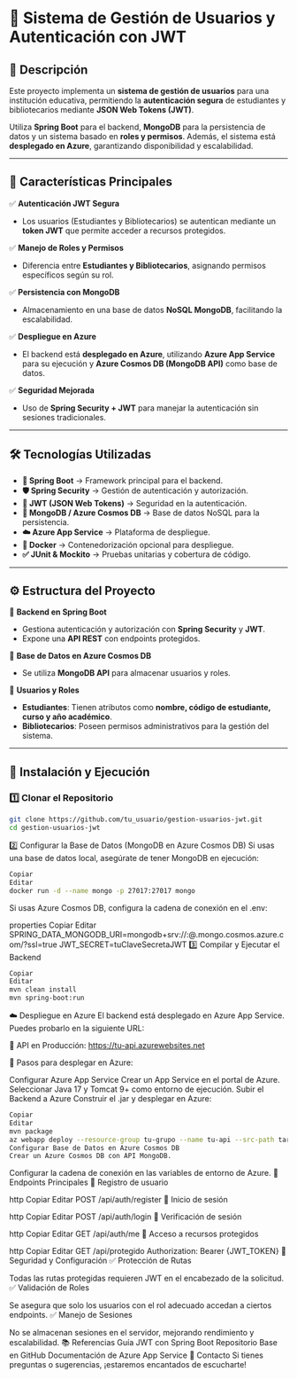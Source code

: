 # 🔐 Sistema de Gestión de Usuarios y Autenticación con JWT  

## 📌 Descripción  
Este proyecto implementa un **sistema de gestión de usuarios** para una institución educativa, permitiendo la **autenticación segura** de estudiantes y bibliotecarios mediante **JSON Web Tokens (JWT)**.  

Utiliza **Spring Boot** para el backend, **MongoDB** para la persistencia de datos y un sistema basado en **roles y permisos**. Además, el sistema está **desplegado en Azure**, garantizando disponibilidad y escalabilidad.  

---

## 🚀 Características Principales  

✅ **Autenticación JWT Segura**  
- Los usuarios (Estudiantes y Bibliotecarios) se autentican mediante un **token JWT** que permite acceder a recursos protegidos.  

✅ **Manejo de Roles y Permisos**  
- Diferencia entre **Estudiantes y Bibliotecarios**, asignando permisos específicos según su rol.  

✅ **Persistencia con MongoDB**  
- Almacenamiento en una base de datos **NoSQL MongoDB**, facilitando la escalabilidad.  

✅ **Despliegue en Azure**  
- El backend está **desplegado en Azure**, utilizando **Azure App Service** para su ejecución y **Azure Cosmos DB (MongoDB API)** como base de datos.  

✅ **Seguridad Mejorada**  
- Uso de **Spring Security + JWT** para manejar la autenticación sin sesiones tradicionales.  

---

## 🛠️ Tecnologías Utilizadas  

- **🌱 Spring Boot** → Framework principal para el backend.  
- **🛡️ Spring Security** → Gestión de autenticación y autorización.  
- **🔑 JWT (JSON Web Tokens)** → Seguridad en la autenticación.  
- **💾 MongoDB / Azure Cosmos DB** → Base de datos NoSQL para la persistencia.  
- **☁️ Azure App Service** → Plataforma de despliegue.  
- **🐳 Docker** → Contenedorización opcional para despliegue.  
- **✅ JUnit & Mockito** → Pruebas unitarias y cobertura de código.  

---

## ⚙️ Estructura del Proyecto  

📌 **Backend en Spring Boot**  
- Gestiona autenticación y autorización con **Spring Security** y **JWT**.  
- Expone una **API REST** con endpoints protegidos.  

📌 **Base de Datos en Azure Cosmos DB**  
- Se utiliza **MongoDB API** para almacenar usuarios y roles.  

📌 **Usuarios y Roles**  
- **Estudiantes**: Tienen atributos como **nombre, código de estudiante, curso y año académico**.  
- **Bibliotecarios**: Poseen permisos administrativos para la gestión del sistema.  

---

## 🔧 Instalación y Ejecución  

### 1️⃣ **Clonar el Repositorio**  
```bash
git clone https://github.com/tu_usuario/gestion-usuarios-jwt.git
cd gestion-usuarios-jwt
```
2️⃣ Configurar la Base de Datos (MongoDB en Azure Cosmos DB)
Si usas una base de datos local, asegúrate de tener MongoDB en ejecución:

```bash
Copiar
Editar
docker run -d --name mongo -p 27017:27017 mongo
```
Si usas Azure Cosmos DB, configura la cadena de conexión en el .env:

properties
Copiar
Editar
SPRING_DATA_MONGODB_URI=mongodb+srv://<usuario>:<password>@<cluster>.mongo.cosmos.azure.com/<database>?ssl=true
JWT_SECRET=tuClaveSecretaJWT
3️⃣ Compilar y Ejecutar el Backend
```bash
Copiar
Editar
mvn clean install
mvn spring-boot:run
```
☁️ Despliegue en Azure
El backend está desplegado en Azure App Service. Puedes probarlo en la siguiente URL:

🔗 API en Producción: https://tu-api.azurewebsites.net

📌 Pasos para desplegar en Azure:

Configurar Azure App Service
Crear un App Service en el portal de Azure.
Seleccionar Java 17 y Tomcat 9+ como entorno de ejecución.
Subir el Backend a Azure
Construir el .jar y desplegar en Azure:
```bash
Copiar
Editar
mvn package
az webapp deploy --resource-group tu-grupo --name tu-api --src-path target/tu-api.jar
Configurar Base de Datos en Azure Cosmos DB
Crear un Azure Cosmos DB con API MongoDB.
```
Configurar la cadena de conexión en las variables de entorno de Azure.
🔑 Endpoints Principales
📌 Registro de usuario

http
Copiar
Editar
POST /api/auth/register
📌 Inicio de sesión

http
Copiar
Editar
POST /api/auth/login
📌 Verificación de sesión

http
Copiar
Editar
GET /api/auth/me
📌 Acceso a recursos protegidos

http
Copiar
Editar
GET /api/protegido
Authorization: Bearer {JWT_TOKEN}
🔐 Seguridad y Configuración
✅ Protección de Rutas

Todas las rutas protegidas requieren JWT en el encabezado de la solicitud.
✅ Validación de Roles

Se asegura que solo los usuarios con el rol adecuado accedan a ciertos endpoints.
✅ Manejo de Sesiones

No se almacenan sesiones en el servidor, mejorando rendimiento y escalabilidad.
📚 Referencias
Guía JWT con Spring Boot
Repositorio Base en GitHub
Documentación de Azure App Service
📩 Contacto
Si tienes preguntas o sugerencias, ¡estaremos encantados de escucharte!
